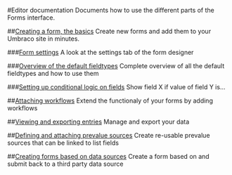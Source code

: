 #Editor documentation
Documents how to use the different parts of the Forms interface.

##[Creating a form, the basics](Creating-a-form/index.md)
Create new forms and add them to your Umbraco site in minutes.

###[Form settings](Creating-a-form/Form-Settings/index.md)
A look at the settings tab of the form designer

###[Overview of the default fieldtypes](Creating-a-form/Fieldtypes/index.md)
Complete overview of all the default fieldtypes and how to use them

###[Setting up conditional logic on fields](Creating-a-form/Conditional-Logic/index.md)
Show field X if value of field Y is...

##[Attaching workflows](Attaching-Workflows/index.md)
Extend the functionaly of your forms by adding workflows

##[Viewing and exporting entries](Viewing-and-Exporting-Entries/index.md)
Manage and export your data

##[Defining and attaching prevalue sources](Defining-and-Attaching-Prevaluesources/index.md)
Create re-usable prevalue sources that can be linked to list fields

##[Creating forms based on data sources](Creating-Forms-Based-on-Datasources/index.md)
Create a form based on and submit back to a third party data source
